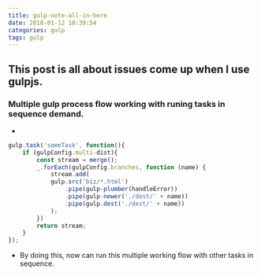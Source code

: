 ```yaml
---
title: gulp-note-all-in-here
date: 2018-01-12 10:39:54
categories: gulp
tags: gulp
---
```


## This post is all about issues come up when I use gulpjs.

### Multiple gulp process flow working with runing tasks in sequence demand.
- 
```js
gulp.task('someTask', function(){
    if (gulpConfig.multi-dist){
        const stream = merge();
        _.forEach(gulpConfig.branches, function (name) {
            stream.add(
            gulp.src('biz/*.html')
                .pipe(gulp-plumber(handleError))
                .pipe(gulp-newer('./dest/' + name))
                .pipe(gulp.dest('./dest/' + name))
            );
        })
        return stream;
    }
});
```
- By doing this, now can run this multiple working flow with other tasks in sequence.